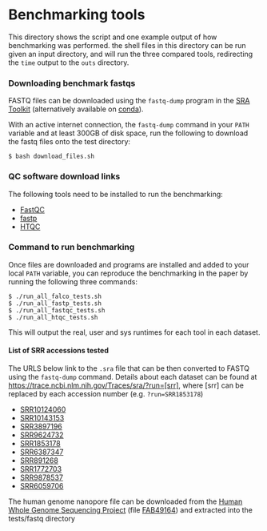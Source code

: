 Benchmarking tools
===================

This directory shows the script and one example output of how benchmarking was
performed. the shell files in this directory can be run given an input
directory, and will run the three compared tools, redirecting the `time` output
to the `outs` directory.

### Downloading benchmark fastqs

FASTQ files can be downloaded using the `fastq-dump` program in the [SRA
Toolkit](https://www.ncbi.nlm.nih.gov/sra/docs/toolkitsoft) (alternatively
available on [conda](https://anaconda.org/bioconda/sra-tools)).

With an active internet connection, the `fastq-dump` command in your `PATH`
variable and at least 300GB of disk space, run the following to download the
fastq files onto the test directory:
```
$ bash download_files.sh
```
### QC software download links
The following tools need to be installed to run the benchmarking:
 * [FastQC](https://www.bioinformatics.babraham.ac.uk/projects/fastqc)
 * [fastp](https://github.com/OpenGene/fastp/releases)
 * [HTQC](https://sourceforge.net/projects/htqc)

### Command to run benchmarking
Once files are downloaded and programs are installed and added to your local
`PATH` variable, you can reproduce the benchmarking in the paper by running the
following three commands:
```
$ ./run_all_falco_tests.sh
$ ./run_all_fastp_tests.sh
$ ./run_all_fastqc_tests.sh
$ ./run_all_htqc_tests.sh
```

This will output the real, user and sys runtimes for each tool in each dataset.

#### List of SRR accessions tested
 The URLS below link to the `.sra` file that can be then converted to
 FASTQ using the `fastq-dump` command. Details about each dataset can
 be found at https://trace.ncbi.nlm.nih.gov/Traces/sra/?run=[srr],
 where [srr] can be replaced by each accession number (e.g.
`?run=SRR1853178`)
 * [SRR10124060](https://sra-download.ncbi.nlm.nih.gov/traces/sra4/SRR/009886/SRR10124060)
 * [SRR10143153](https://sra-download.ncbi.nlm.nih.gov/traces/sra68/SRR/009905/SRR10143153)
 * [SRR3897196](https://sra-downloadb.be-md.ncbi.nlm.nih.gov/sos2/sra-pub-run-9/SRR3897196/SRR3897196.1)
 * [SRR9624732](https://sra-downloadb.be-md.ncbi.nlm.nih.gov/sos2/sra-pub-run-15/SRR9624732/SRR9624732.1)
 * [SRR1853178](https://sra-downloadb.be-md.ncbi.nlm.nih.gov/sos1/sra-pub-run-5/SRR1853178/SRR1853178.1)
 * [SRR6387347](https://sra-downloadb.be-md.ncbi.nlm.nih.gov/sos2/sra-pub-run-11/SRR6387347/SRR6387347.1)
 * [SRR891268](https://sra-downloadb.be-md.ncbi.nlm.nih.gov/sos1/sra-pub-run-5/SRR891268/SRR891268.1)
 * [SRR1772703](https://sra-downloadb.be-md.ncbi.nlm.nih.gov/sos1/sra-pub-run-2/SRR1772703/SRR1772703.1)
 * [SRR9878537](https://sra-downloadb.be-md.ncbi.nlm.nih.gov/sos2/sra-pub-run-15/SRR9878537/SRR9878537.1)
 * [SRR6059706](https://sra-downloadb.be-md.ncbi.nlm.nih.gov/sos2/sra-pub-run-11/SRR6059706/SRR6059706.1)

The human genome nanopore file can be downloaded from the [Human Whole
Genome Sequencing
Project](https://github.com/nanopore-wgs-consortium/NA12878/blob/master/nanopore-human-genome/rel_3_4.md)
(file
[FAB49164](http://s3.amazonaws.com/nanopore-human-wgs/rel3-nanopore-wgs-4045668814-FAB49164.fastq.gz))
and extracted into the tests/fastq directory
